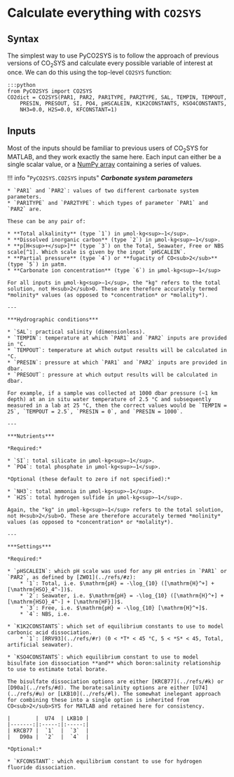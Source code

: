 # Calculate everything with `CO2SYS`

## Syntax

The simplest way to use PyCO2SYS is to follow the approach of previous versions of CO<sub>2</sub>SYS and calculate every possible variable of interest at once. We can do this using the top-level `CO2SYS` function:

    :::python
    from PyCO2SYS import CO2SYS
    CO2dict = CO2SYS(PAR1, PAR2, PAR1TYPE, PAR2TYPE, SAL, TEMPIN, TEMPOUT,
        PRESIN, PRESOUT, SI, PO4, pHSCALEIN, K1K2CONSTANTS, KSO4CONSTANTS,
        NH3=0.0, H2S=0.0, KFCONSTANT=1)

## Inputs

Most of the inputs should be familiar to previous users of CO<sub>2</sub>SYS for MATLAB, and they work exactly the same here. Each input can either be a single scalar value, or a [NumPy array](https://docs.scipy.org/doc/numpy/reference/generated/numpy.array.html) containing a series of values.

!!! info "`PyCO2SYS.CO2SYS` inputs"
    ***Carbonate system parameters***

    * `PAR1` and `PAR2`: values of two different carbonate system parameters.
    * `PAR1TYPE` and `PAR2TYPE`: which types of parameter `PAR1` and `PAR2` are.

    These can be any pair of:

    * **Total alkalinity** (type `1`) in μmol·kg<sup>−1</sup>.
    * **Dissolved inorganic carbon** (type `2`) in μmol·kg<sup>−1</sup>.
    * **p[H<sup>+</sup>]** (type `3`) on the Total, Seawater, Free or NBS scale[^1]. Which scale is given by the input `pHSCALEIN`.
    * **Partial pressure** (type `4`) or **fugacity of CO<sub>2</sub>** (type `5`) in μatm.
    * **Carbonate ion concentration** (type `6`) in μmol·kg<sup>−1</sup>

    For all inputs in μmol·kg<sup>−1</sup>, the "kg" refers to the total solution, not H<sub>2</sub>O. These are therefore accurately termed *molinity* values (as opposed to *concentration* or *molality*).

    ---

    ***Hydrographic conditions***

    * `SAL`: practical salinity (dimensionless).
    * `TEMPIN`: temperature at which `PAR1` and `PAR2` inputs are provided in °C.
    * `TEMPOUT`: temperature at which output results will be calculated in °C.
    * `PRESIN`: pressure at which `PAR1` and `PAR2` inputs are provided in dbar.
    * `PRESOUT`: pressure at which output results will be calculated in dbar.

    For example, if a sample was collected at 1000 dbar pressure (~1 km depth) at an in situ water temperature of 2.5 °C and subsequently measured in a lab at 25 °C, then the correct values would be `TEMPIN = 25`, `TEMPOUT = 2.5`, `PRESIN = 0`, and `PRESIN = 1000`.

    ---

    ***Nutrients***

    *Required:*

    * `SI`: total silicate in μmol·kg<sup>−1</sup>.
    * `PO4`: total phosphate in μmol·kg<sup>−1</sup>.

    *Optional (these default to zero if not specified):*

    * `NH3`: total ammonia in μmol·kg<sup>−1</sup>.
    * `H2S`: total hydrogen sulfide in μmol·kg<sup>−1</sup>.

    Again, the "kg" in μmol·kg<sup>−1</sup> refers to the total solution, not H<sub>2</sub>O. These are therefore accurately termed *molinity* values (as opposed to *concentration* or *molality*).

    ---

    ***Settings***

    *Required:*

    * `pHSCALEIN`: which pH scale was used for any pH entries in `PAR1` or `PAR2`, as defined by [ZW01](../refs/#z):
        * `1`: Total, i.e. $\mathrm{pH} = -\log_{10} ([\mathrm{H}^+] + [\mathrm{HSO}_4^-])$.
        * `2`: Seawater, i.e. $\mathrm{pH} = -\log_{10} ([\mathrm{H}^+] + [\mathrm{HSO}_4^-] + [\mathrm{HF}])$.
        * `3`: Free, i.e. $\mathrm{pH} = -\log_{10} [\mathrm{H}^+]$.
        * `4`: NBS, i.e.

    * `K1K2CONSTANTS`: which set of equilibrium constants to use to model carbonic acid dissociation.
        * `1`: [RRV93](../refs/#r) (0 < *T* < 45 °C, 5 < *S* < 45, Total, artificial seawater).

    * `KSO4CONSTANTS`: which equilibrium constant to use to model bisulfate ion dissociation **and** which boron:salinity relationship to use to estimate total borate.

    The bisulfate dissociation options are either [KRCB77](../refs/#k) or [D90a](../refs/#d). The borate:salinity options are either [U74](../refs/#u) or [LKB10](../refs/#l). The somewhat inelegant approach for combining these into a single option is inherited from CO<sub>2</sub>SYS for MATLAB and retained here for consistency.

    |        |  U74  | LKB10 |
    |-------:|:-----:|:-----:|
    | KRCB77 |  `1`  |  `3`  |
    |   D90a |  `2`  |  `4`  |

    *Optional:*

    * `KFCONSTANT`: which equilibrium constant to use for hydrogen fluoride dissociation.

[^1]: See [ZW01](../refs/#z) for definitions of the different pH scales.

